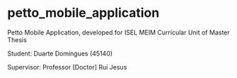 # petto_mobile_application
Petto Mobile Application, developed for ISEL MEIM Curricular Unit of Master Thesis

Student: Duarte Domingues (45140)

Supervisor: Professor [Doctor] Rui Jesus

